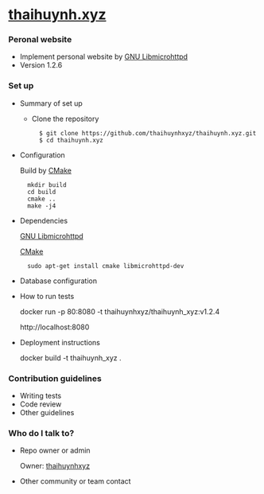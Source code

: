 # [thaihuynh.xyz](http://thaihuynh.xyz/about.html)

### Peronal website ###

* Implement personal website by [GNU Libmicrohttpd](https://www.gnu.org/software/libmicrohttpd/)
* Version 1.2.6

### Set up ###

* Summary of set up

    * Clone the repository
    
            $ git clone https://github.com/thaihuynhxyz/thaihuynh.xyz.git
            $ cd thaihuynh.xyz
    
* Configuration

    Build by [CMake](https://cmake.org/)
    
        mkdir build
        cd build
        cmake ..
        make -j4
    
* Dependencies

    [GNU Libmicrohttpd](https://www.gnu.org/software/libmicrohttpd/)
    
    [CMake](https://cmake.org/)
    
        sudo apt-get install cmake libmicrohttpd-dev
        
* Database configuration
* How to run tests

    docker run -p 80:8080 -t thaihuynhxyz/thaihuynh_xyz:v1.2.4

    http://localhost:8080

* Deployment instructions

    docker build -t thaihuynh_xyz .

### Contribution guidelines ###

* Writing tests
* Code review
* Other guidelines

### Who do I talk to? ###

* Repo owner or admin

    Owner: [thaihuynhxyz](https://github.com/thaihuynhxyz)
   
* Other community or team contact
    